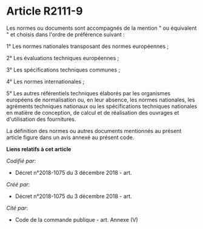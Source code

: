 # Article R2111-9

Les normes ou documents sont accompagnés de la mention " ou équivalent " et choisis dans l'ordre de préférence suivant : 

1° Les normes nationales transposant des normes européennes ; 

2° Les évaluations techniques européennes ; 

3° Les spécifications techniques communes ; 

4° Les normes internationales ; 

5° Les autres référentiels techniques élaborés par les organismes européens de normalisation ou, en leur absence, les normes
nationales, les agréments techniques nationaux ou les spécifications techniques nationales en matière de conception, de
calcul et de réalisation des ouvrages et d'utilisation des fournitures. 

La définition des normes ou autres documents mentionnés au présent article figure dans un avis annexé au présent code.

**Liens relatifs à cet article**

_Codifié par_:

  - Décret n°2018-1075 du 3 décembre 2018 - art.

_Créé par_:

  - Décret n°2018-1075 du 3 décembre 2018 - art.

_Cité par_:

  - Code de la commande publique - art. Annexe (V)
